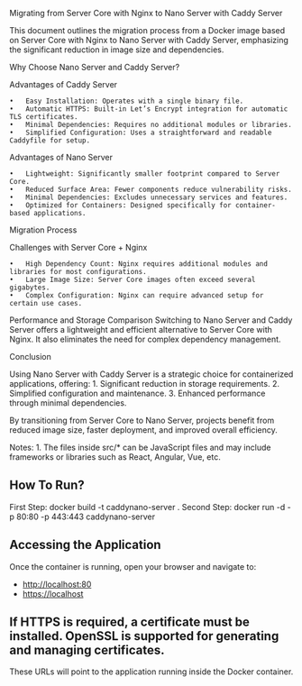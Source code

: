 Migrating from Server Core with Nginx to Nano Server with Caddy Server

This document outlines the migration process from a Docker image based on Server Core with Nginx to Nano Server with Caddy Server, emphasizing the significant reduction in image size and dependencies.

Why Choose Nano Server and Caddy Server?

Advantages of Caddy Server

	•	Easy Installation: Operates with a single binary file.
	•	Automatic HTTPS: Built-in Let’s Encrypt integration for automatic TLS certificates.
	•	Minimal Dependencies: Requires no additional modules or libraries.
	•	Simplified Configuration: Uses a straightforward and readable Caddyfile for setup.

Advantages of Nano Server

	•	Lightweight: Significantly smaller footprint compared to Server Core.
	•	Reduced Surface Area: Fewer components reduce vulnerability risks.
	•	Minimal Dependencies: Excludes unnecessary services and features.
	•	Optimized for Containers: Designed specifically for container-based applications.

Migration Process

Challenges with Server Core + Nginx

	•	High Dependency Count: Nginx requires additional modules and libraries for most configurations.
	•	Large Image Size: Server Core images often exceed several gigabytes.
	•	Complex Configuration: Nginx can require advanced setup for certain use cases.


Performance and Storage Comparison
Switching to Nano Server and Caddy Server offers a lightweight and efficient alternative to Server Core with Nginx. It also eliminates the need for complex dependency management.

Conclusion

Using Nano Server with Caddy Server is a strategic choice for containerized applications, offering:
	1.	Significant reduction in storage requirements.
	2.	Simplified configuration and maintenance.
	3.	Enhanced performance through minimal dependencies.

By transitioning from Server Core to Nano Server, projects benefit from reduced image size, faster deployment, and improved overall efficiency.


Notes: 
	1. The files inside src/* can be JavaScript files and may include frameworks or libraries such as React, Angular, Vue, etc.

## How To Run?
 First Step: docker build -t caddynano-server .
 Second Step: docker run -d -p 80:80 -p 443:443 caddynano-server

## Accessing the Application

Once the container is running, open your browser and navigate to:

- [http://localhost:80](http://localhost:80)
- [https://localhost](https://localhost)

## If HTTPS is required, a certificate must be installed. OpenSSL is supported for generating and managing certificates.
These URLs will point to the application running inside the Docker container.
